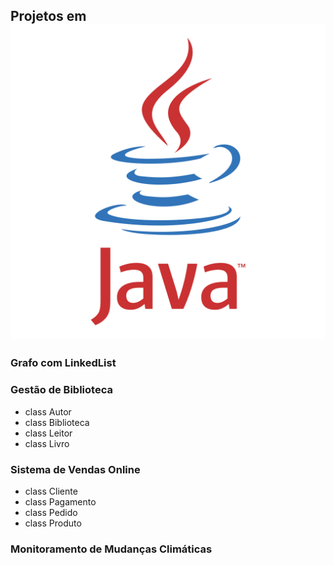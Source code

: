 ## Projetos em ![Java](image.png)
### Grafo com LinkedList

### Gestão de Biblioteca
- class Autor
- class Biblioteca
- class Leitor
- class Livro
### Sistema de Vendas Online
- class Cliente
- class Pagamento
- class Pedido
- class Produto
### Monitoramento de Mudanças Climáticas